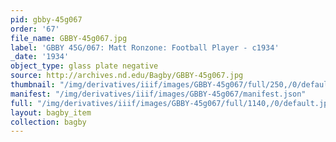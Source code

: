 ```yaml
---
pid: gbby-45g067
order: '67'
file_name: GBBY-45g067.jpg
label: 'GBBY 45G/067: Matt Ronzone: Football Player - c1934'
_date: '1934'
object_type: glass plate negative
source: http://archives.nd.edu/Bagby/GBBY-45g067.jpg
thumbnail: "/img/derivatives/iiif/images/GBBY-45g067/full/250,/0/default.jpg"
manifest: "/img/derivatives/iiif/images/GBBY-45g067/manifest.json"
full: "/img/derivatives/iiif/images/GBBY-45g067/full/1140,/0/default.jpg"
layout: bagby_item
collection: bagby
---
```

